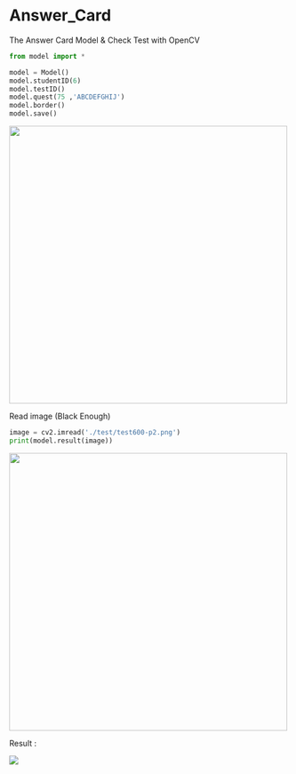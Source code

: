 # Answer_Card
The Answer Card Model & Check Test with OpenCV

```python
from model import *

model = Model()
model.studentID(6)
model.testID()
model.quest(75 ,'ABCDEFGHIJ')
model.border()
model.save()
```

<img src="https://github.com/bearbear1100/Answer_Card/blob/master/display/01.jpg" width="500">

Read image (Black Enough)

```python
image = cv2.imread('./test/test600-p2.png')
print(model.result(image))
```

<img src="https://github.com/bearbear1100/Answer_Card/blob/master/display/02.jpg" width="500">


Result : 

![](https://github.com/bearbear1100/Answer_Card/blob/master/display/03.png )